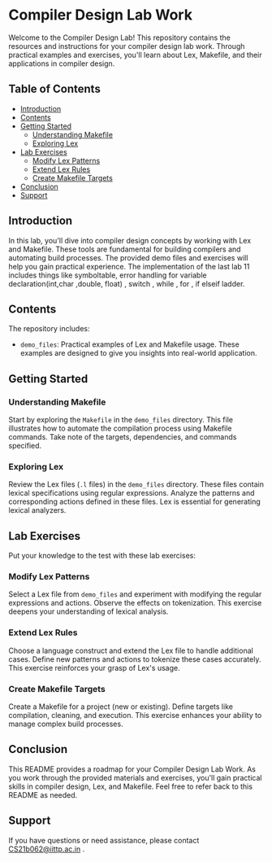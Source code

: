 # Compiler Design Lab Work

Welcome to the Compiler Design Lab! This repository contains the resources and instructions for your compiler design lab work. Through practical examples and exercises, you'll learn about Lex, Makefile, and their applications in compiler design.

## Table of Contents

- [Introduction](#introduction)
- [Contents](#contents)
- [Getting Started](#getting-started)
  - [Understanding Makefile](#understanding-makefile)
  - [Exploring Lex](#exploring-lex)
- [Lab Exercises](#lab-exercises)
  - [Modify Lex Patterns](#modify-lex-patterns)
  - [Extend Lex Rules](#extend-lex-rules)
  - [Create Makefile Targets](#create-makefile-targets)
- [Conclusion](#conclusion)
- [Support](#support)

## Introduction

In this lab, you'll dive into compiler design concepts by working with Lex and Makefile. These tools are fundamental for building compilers and automating build processes. The provided demo files and exercises will help you gain practical experience. The implementation of the last lab 11 includes things like symboltable, error handling for variable declaration(int,char ,double, float) , switch , while , for , if elseif ladder. 

## Contents

The repository includes:

- `demo_files`: Practical examples of Lex and Makefile usage. These examples are designed to give you insights into real-world application.

## Getting Started

### Understanding Makefile

Start by exploring the `Makefile` in the `demo_files` directory. This file illustrates how to automate the compilation process using Makefile commands. Take note of the targets, dependencies, and commands specified.

### Exploring Lex

Review the Lex files (`.l` files) in the `demo_files` directory. These files contain lexical specifications using regular expressions. Analyze the patterns and corresponding actions defined in these files. Lex is essential for generating lexical analyzers.

## Lab Exercises

Put your knowledge to the test with these lab exercises:

### Modify Lex Patterns

Select a Lex file from `demo_files` and experiment with modifying the regular expressions and actions. Observe the effects on tokenization. This exercise deepens your understanding of lexical analysis.

### Extend Lex Rules

Choose a language construct and extend the Lex file to handle additional cases. Define new patterns and actions to tokenize these cases accurately. This exercise reinforces your grasp of Lex's usage.

### Create Makefile Targets

Create a Makefile for a project (new or existing). Define targets like compilation, cleaning, and execution. This exercise enhances your ability to manage complex build processes.

## Conclusion

This README provides a roadmap for your Compiler Design Lab Work. As you work through the provided materials and exercises, you'll gain practical skills in compiler design, Lex, and Makefile. Feel free to refer back to this README as needed.

## Support

If you have questions or need assistance, please contact CS21b062@iittp.ac.in
.
